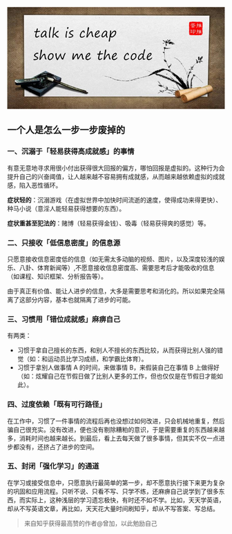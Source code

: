 <img src="https://github.com/tuituidan/tuituidan/raw/master/bg.jpg" alt="talk is cheap,show me the code" />

## 一个人是怎么一步一步废掉的

### 一、沉溺于「轻易获得高成就感」的事情

​         有意无意地寻求用很小付出获得很大回报的偏方，哪怕回报是虚拟的。这种行为会提升自己的兴奋阈值，让人越来越不容易拥有成就感，从而越来越依赖虚拟的成就感，陷入恶性循环。

**症状轻的**：沉溺游戏（在虚拟世界中加快时间流逝的速度，使得成功来得更快）、种马小说（意淫人能轻易获得想要的东西）。

**症状重甚至犯法的**：赌博（轻易获得金钱）、吸毒（轻易获得爽的感觉）等。

### 二、只接收「低信息密度」的信息源

​        只愿意接收信息密度低的信息（如无需太多动脑的视频、图片，以及深度较浅的娱乐、八卦、体育新闻等）,不愿意接收信息密度高、需要思考后才能吸收的信息（如课程、知识框架、分析报告等）。

​        由于真正有价值、能让人进步的信息，大多是需要思考和消化的。所以如果完全隔离了这部分内容，基本也就隔离了进步的可能。

### 三、习惯用「错位成就感」麻痹自己

有两类：

- 习惯于拿自己擅长的东西，和别人不擅长的东西比较，从而获得比别人强的错觉（如：和运动员比学习成绩，和学霸比体育）。
- 习惯于拿别人做事情 A 的时间，来做事情 B，来假装自己在事情 B 上做得好（如：炫耀自己在节假日做了比别人更多的工作，但也仅仅是在节假日才能如此）。

### 四、过度依赖「既有可行路径」

​        在工作中，习惯了一件事情的流程后再也没想过如何改进，只会机械地重复，然后骗自己很充实。没有改进，便也没有剔除糟粕的意识，于是需要重复的东西越来越多，消耗时间也越来越长。到最后，看上去每天做了很多事情，但其实不仅一点进步都没有，还挤占了进步的空间。

### 五、封闭「强化学习」的通道

​        在学习或接受信息中，只愿意执行最简单的第一步，却不愿意执行接下来更为复杂的巩固和应用流程。只听不说、只看不写、只学不练，还麻痹自己说学到了很多东西，而实际上，这种浅层的学习遗忘极快，有时还不如不学。比如，天天学英语，却从不写英语文章，再比如，天天花大量时间刷知乎，却从不写答案、写总结。

> 来自知乎获得最高赞的作者@曾加，以此勉励自己
